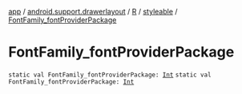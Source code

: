 [app](../../../index.md) / [android.support.drawerlayout](../../index.md) / [R](../index.md) / [styleable](index.md) / [FontFamily_fontProviderPackage](./-font-family_font-provider-package.md)

# FontFamily_fontProviderPackage

`static val FontFamily_fontProviderPackage: `[`Int`](https://kotlinlang.org/api/latest/jvm/stdlib/kotlin/-int/index.html)
`static val FontFamily_fontProviderPackage: `[`Int`](https://kotlinlang.org/api/latest/jvm/stdlib/kotlin/-int/index.html)